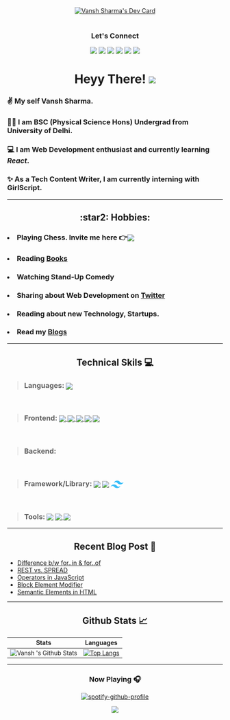 <!--Gif-->

<div align="center">
<a href="https://app.daily.dev/Vansh_sharma"><img src="https://api.daily.dev/devcards/279d4ebc82c341388624e9a2aef4fbd1.png?r=kce"  width="350" alt="Vansh Sharma's Dev Card"/></a></div>

<!-- Contact -->
<br>
<div align="center">
<h3>Let's Connect</h3>

[![](https://img.shields.io/badge/Twitter-1DA1F2?style=for-the-badge&logo=twitter&logoColor=white)](https://twitter.com/Vanshsh2701) 
[![](https://img.shields.io/badge/LinkedIn-0077B5?style=for-the-badge&logo=linkedin&logoColor=white)](https://www.linkedin.com/in/vanshsharma27/) 
[![](https://img.shields.io/badge/Gmail-D14836?style=for-the-badge&logo=gmail&logoColor=white)](mailto:vanshsharma9354@gmail.com)
[![](https://img.shields.io/badge/Codepen-A89DDD?style=for-the-badge&logo=codepen&logoColor=black)](https://codepen.io/vanshsh)
[![](https://img.shields.io/badge/CodeSandbox-624763?style=for-the-badge&logo=codesandbox&logoColor=black)](https://codesandbox.io/dashboard/home?workspace=d5d2cd62-59c4-4472-b528-c790da428f56)
[![](https://img.shields.io/badge/dev.to-23b065?style=for-the-badge&logo=dev.to&logoColor=black)](https://dev.to/vanshsh)

</div>


<!--Intro-->
<div align="center"><h1> Heyy There! <img src="https://media.tenor.com/images/f580b40a349dcb2d7cb93573e2329061/tenor.gif" width="50"/>
</h1></div>

### ✌️ My self **Vansh Sharma**. 

### 👨‍🎓 I am **BSC (Physical Science Hons)** Undergrad from University of Delhi.

### 💻 I am **Web Development** enthusiast and currently learning *React*. 

### ✨ As a Tech Content Writer, I am currently interning with **GirlScript**.


***

<!-- Hobbies -->

<div align="center"><h2> :star2: Hobbies: </h2></div> 

### <li> Playing Chess. Invite me here :point_right:<a href="https://www.chess.com/member/vanshsh2701" target="_blank" /><img align="center" src="https://img.icons8.com/clouds/50/000000/rook.png"/></a></li>

### <li>Reading [Books](https://vanshsharma.notion.site/BOOKS-3cf56cc10db54509a197fc63cf4a3a5c) </li>

### <li> Watching Stand-Up Comedy</li>

### <li> Sharing about Web Development on [Twitter](https://twitter.com/Vanshsh2701)</li>

### <li>Reading about new Technology, Startups.</li>

### <li>Read my [Blogs](https://vanshsharma.hashnode.dev/)  </li>

****

<!--Technical skills-->
<div align="center"><h2> Technical Skils 💻 </h2> </div>

> ### Languages: <a href="https://developer.mozilla.org/en-US/docs/Web/JavaScript"><img align="center" src="https://img.icons8.com/color/30/4a90e2/javascript--v1.png"/></a>

<br />

> ### Frontend: <a href="https://developer.mozilla.org/en-US/docs/Web/html"><img align="center"  src="https://img.icons8.com/color/30/000000/html-5--v1.png"/></a><a href="https://developer.mozilla.org/en-US/docs/Web/css"> <img align="center" src="https://img.icons8.com/color/30/000000/css3.png"/></a><a href="https://developer.mozilla.org/en-US/docs/Web/JavaScript"> <img align="center" src="https://img.icons8.com/color/30/4a90e2/javascript--v1.png"/></a><a href="https://reactjs.org/"> <img align="center" src="https://img.icons8.com/officel/30/000000/react.png"/></a> <a href="https://sass-lang.com/"><img align="center" src="https://img.icons8.com/color/30/000000/sass.png"/></a>

<br />

>### Backend:
<br />

>### Framework/Library: <a href="https://reactjs.org/"> <img align="center" src="https://img.icons8.com/officel/30/000000/react.png"/></a> <a href="https://getbootstrap.com/"> <img align="center" src="https://img.icons8.com/color/30/000000/bootstrap.png"/></a> <a href="https://tailwindcss.com/"> <img align="center" src="./assets/tailwindcss-icon.png"/></a> 
<br />

> ### Tools: <a href="https://git-scm.com/"><img align="center" src="https://img.icons8.com/color/30/4a90e2/git.png"/></a><a> <img align="center" src="https://img.icons8.com/fluency/30/000000/github.png"/></a><a href="https://code.visualstudio.com/"> <img align="center" src="https://img.icons8.com/fluency/30/000000/visual-studio-code-2019.png"/></a>

***


## <div align ="center"> Recent Blog Post :pencil: </div>
<!-- HASHNODE:START -->
- [Difference b/w for..in &amp; for..of](https://vanshsharma.hashnode.dev/difference-bw-forin-and-forof)
- [REST vs. SPREAD](https://vanshsharma.hashnode.dev/rest-vs-spread)
- [Operators in JavaScript](https://vanshsharma.hashnode.dev/operators-in-javascript)
- [Block Element Modifier](https://vanshsharma.hashnode.dev/block-element-modifier)
- [Semantic Elements in HTML](https://vanshsharma.hashnode.dev/semantic-elements-in-html)
<!-- HASHNODE:END -->

---

<!--Github Stats-->
 <div align="center"><h2>Github Stats 📈 </h2>

Stats | Languages
------| ----------
![Vansh 's Github Stats](https://github-readme-stats.vercel.app/api?username=VanshSh&show_icons=true&theme=midnight-purple&text_color=BD632F) |  [![Top Langs](https://github-readme-stats.vercel.app/api/top-langs/?username=VanshSh&theme=midnight-purple&langs_count=5&text_color=BD632F)](https://github.com/anuraghazra/github-readme-stats)

---

### Now Playing 🎧

[![spotify-github-profile](https://spotify-github-profile.vercel.app/api/view?uid=31mwijo66vdfifxyddp3zvwtyxki&cover_image=true&theme=novatorem&bar_color=ffffff&bar_color_cover=false)](https://www.spotify.com/in-en/account/overview/?utm_source=spotify&utm_medium=menu&utm_campaign=your_account)
<br/>
 
<p align='center'><img src='https://visitor-badge.laobi.icu/badge?page_id=VanshSh'></p>
